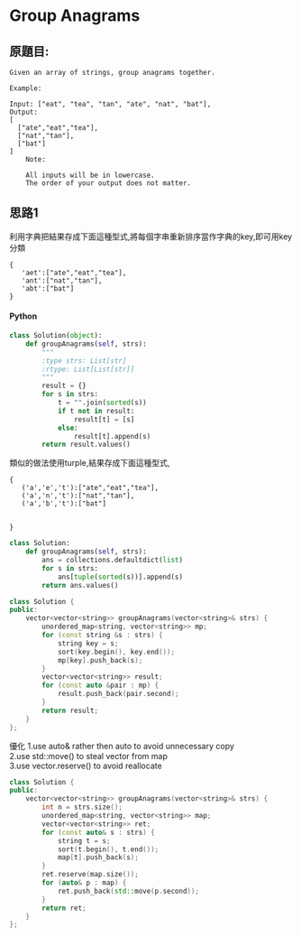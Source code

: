 # Group Anagrams

## 原題目:
```
Given an array of strings, group anagrams together.

Example:

Input: ["eat", "tea", "tan", "ate", "nat", "bat"],
Output:
[
  ["ate","eat","tea"],
  ["nat","tan"],
  ["bat"]
]
    Note:

    All inputs will be in lowercase.
    The order of your output does not matter.
```

## 思路1
利用字典把結果存成下面這種型式,將每個字串重新排序當作字典的key,即可用key分類
```
{
   'aet':["ate","eat","tea"],
   'ant':["nat","tan"],
   'abt':["bat"]
}
```

#### Python

``` python
class Solution(object):
    def groupAnagrams(self, strs):
        """
        :type strs: List[str]
        :rtype: List[List[str]]
        """
        result = {}
        for s in strs:
            t = "".join(sorted(s))
            if t not in result:
                result[t] = [s]
            else:
                result[t].append(s)      
        return result.values()    
``` 
 
類似的做法使用turple,結果存成下面這種型式,
```
{
   ('a','e','t'):["ate","eat","tea"],
   ('a','n','t'):["nat","tan"],
   ('a','b','t'):["bat"]


}
```

``` python
class Solution:
    def groupAnagrams(self, strs):
        ans = collections.defaultdict(list)
        for s in strs:
            ans[tuple(sorted(s))].append(s)
        return ans.values()
```  


```c++
class Solution {
public:
    vector<vector<string>> groupAnagrams(vector<string>& strs) {
        unordered_map<string, vector<string>> mp;
        for (const string &s : strs) {  
            string key = s;
            sort(key.begin(), key.end());
            mp[key].push_back(s); 
        }
        vector<vector<string>> result;
        for (const auto &pair : mp) {  
            result.push_back(pair.second);
        }
        return result; 
    }
};
```

優化
1.use auto& rather then auto to avoid unnecessary copy<br>
2.use std::move() to steal vector from map<br>
3.use vector.reserve() to avoid reallocate<br>

```c++
class Solution {
public:
    vector<vector<string>> groupAnagrams(vector<string>& strs) {
        int n = strs.size();
        unordered_map<string, vector<string>> map;
        vector<vector<string>> ret;
        for (const auto& s : strs) {
            string t = s;
            sort(t.begin(), t.end());
            map[t].push_back(s);
        }
        ret.reserve(map.size());
        for (auto& p : map) {
            ret.push_back(std::move(p.second));
        }
        return ret;
    }
};
```









